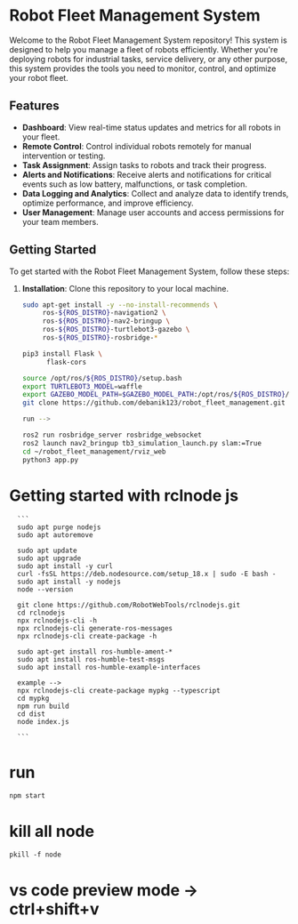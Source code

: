 # Robot Fleet Management System

Welcome to the Robot Fleet Management System repository! This system is designed to help you manage a fleet of robots efficiently. Whether you're deploying robots for industrial tasks, service delivery, or any other purpose, this system provides the tools you need to monitor, control, and optimize your robot fleet.

## Features

- **Dashboard**: View real-time status updates and metrics for all robots in your fleet.
- **Remote Control**: Control individual robots remotely for manual intervention or testing.
- **Task Assignment**: Assign tasks to robots and track their progress.
- **Alerts and Notifications**: Receive alerts and notifications for critical events such as low battery, malfunctions, or task completion.
- **Data Logging and Analytics**: Collect and analyze data to identify trends, optimize performance, and improve efficiency.
- **User Management**: Manage user accounts and access permissions for your team members.

## Getting Started

To get started with the Robot Fleet Management System, follow these steps:

1. **Installation**: Clone this repository to your local machine.
     
   
   ```bash
   sudo apt-get install -y --no-install-recommends \
        ros-${ROS_DISTRO}-navigation2 \
        ros-${ROS_DISTRO}-nav2-bringup \
        ros-${ROS_DISTRO}-turtlebot3-gazebo \
        ros-${ROS_DISTRO}-rosbridge-*

   pip3 install Flask \
         flask-cors
   
   source /opt/ros/${ROS_DISTRO}/setup.bash
   export TURTLEBOT3_MODEL=waffle
   export GAZEBO_MODEL_PATH=$GAZEBO_MODEL_PATH:/opt/ros/${ROS_DISTRO}/share/turtlebot3_gazebo/models
   git clone https://github.com/debanik123/robot_fleet_management.git
   
   run -->
   
   ros2 run rosbridge_server rosbridge_websocket
   ros2 launch nav2_bringup tb3_simulation_launch.py slam:=True
   cd ~/robot_fleet_management/rviz_web
   python3 app.py

# Getting started with rclnode js 

      ```
      sudo apt purge nodejs
      sudo apt autoremove

      sudo apt update
      sudo apt upgrade
      sudo apt install -y curl
      curl -fsSL https://deb.nodesource.com/setup_18.x | sudo -E bash -
      sudo apt install -y nodejs
      node --version

      git clone https://github.com/RobotWebTools/rclnodejs.git
      cd rclnodejs
      npx rclnodejs-cli -h
      npx rclnodejs-cli generate-ros-messages
      npx rclnodejs-cli create-package -h

      sudo apt-get install ros-humble-ament-*
      sudo apt install ros-humble-test-msgs 
      sudo apt install ros-humble-example-interfaces

      example -->
      npx rclnodejs-cli create-package mypkg --typescript
      cd mypkg
      npm run build
      cd dist
      node index.js

      ```
# run 
``` npm start ```
# kill all node
``` pkill -f node ```
# vs code preview mode -> ctrl+shift+v
<!-- colcon build -->

<!-- run -->
<!-- source install/setup.bash
ros2 launch mypkg example.launch.py -->



